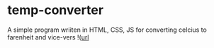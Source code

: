 # temp-converter
A simple program wriiten in HTML, CSS, JS for converting celcius to farenheit and vice-vers
!([url](http://127.0.0.1:5500/Temp-coverter/index.html)
